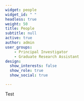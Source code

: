 ```yaml
---
widget: people
widget_id: " "
headless: true
weight: 50
title: People
subtitle: null
active: true
author: admin
user_groups:
    - Principal Investigator
    - Graduate Research Assistant
design:
  show_interests: false
  show_role: true
  show_social: true

---
```

<!--StartFragment-->

T﻿est

<!--EndFragment-->
